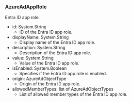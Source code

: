 ### AzureAdAppRole
Entra ID app role.

- id: System.String
  - ID of the Entra ID app role.
- displayName: System.String
  - Display name of the Entra ID app role.
- description: System.String
  - Description of the Entra ID app role.
- value: System.String
  - Value of the Entra ID app role.
- isEnabled: System.Boolean
  - Specifies if the Entra ID app role is enabled.
- origin: AzureAdObjectType
  - Origin of the Entra ID app role.
- allowedMemberTypes: list of AzureAdObjectTypes
  - List of allowed member types of the Entra ID app role.
